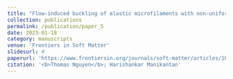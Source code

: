 ```yaml
---
title: "Flow-induced buckling of elastic microfilaments with non-uniform bending stiffness"
collection: publications
permalink: /publication/paper_5
date: 2023-01-18
category: manuscripts
venue: 'Frontiers in Soft Matter'
slidesurl: #
paperurl: 'https://www.frontiersin.org/journals/soft-matter/articles/10.3389/frsfm.2022.977729/full'
citation: '<b>Thomas Nguyen</b>; Harishankar Manikantan'
---
```

